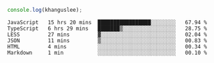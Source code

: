 ```js
console.log(khanguslee);
```

<!--START_SECTION:waka-->

```text
JavaScript   15 hrs 20 mins  █████████████████░░░░░░░░   67.94 %
TypeScript   6 hrs 29 mins   ███████▒░░░░░░░░░░░░░░░░░   28.75 %
LESS         27 mins         ▓░░░░░░░░░░░░░░░░░░░░░░░░   02.04 %
JSON         11 mins         ▒░░░░░░░░░░░░░░░░░░░░░░░░   00.83 %
HTML         4 mins          ░░░░░░░░░░░░░░░░░░░░░░░░░   00.34 %
Markdown     1 min           ░░░░░░░░░░░░░░░░░░░░░░░░░   00.10 %
```

<!--END_SECTION:waka-->

<!--
**khanguslee/khanguslee** is a ✨ _special_ ✨ repository because its `README.md` (this file) appears on your GitHub profile.

Here are some ideas to get you started:

- 🔭 I’m currently working on ...
- 🌱 I’m currently learning ...
- 👯 I’m looking to collaborate on ...
- 🤔 I’m looking for help with ...
- 💬 Ask me about ...
- 📫 How to reach me: ...
- 😄 Pronouns: ...
- ⚡ Fun fact: ...
-->

